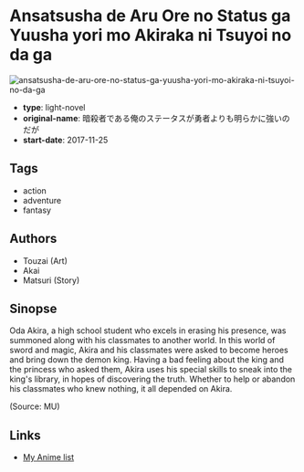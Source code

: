 # Ansatsusha de Aru Ore no Status ga Yuusha yori mo Akiraka ni Tsuyoi no da ga

![ansatsusha-de-aru-ore-no-status-ga-yuusha-yori-mo-akiraka-ni-tsuyoi-no-da-ga](https://cdn.myanimelist.net/images/manga/3/215177.jpg)

-   **type**: light-novel
-   **original-name**: 暗殺者である俺のステータスが勇者よりも明らかに強いのだが
-   **start-date**: 2017-11-25

## Tags

-   action
-   adventure
-   fantasy

## Authors

-   Touzai (Art)
-   Akai
-   Matsuri (Story)

## Sinopse

Oda Akira, a high school student who excels in erasing his presence, was summoned along with his classmates to another world. In this world of sword and magic, Akira and his classmates were asked to become heroes and bring down the demon king. Having a bad feeling about the king and the princess who asked them, Akira uses his special skills to sneak into the king's library, in hopes of discovering the truth. Whether to help or abandon his classmates who knew nothing, it all depended on Akira.

(Source: MU)

## Links

-   [My Anime list](https://myanimelist.net/manga/115066/Ansatsusha_de_Aru_Ore_no_Status_ga_Yuusha_yori_mo_Akiraka_ni_Tsuyoi_no_da_ga)
